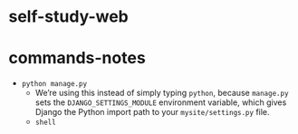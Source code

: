 # self-study-web

# commands-notes
- `python manage.py`
  - We’re using this instead of simply typing `python`, because `manage.py` sets the `DJANGO_SETTINGS_MODULE` environment variable, which gives Django the Python import path to your `mysite/settings.py` file.
  - `shell`